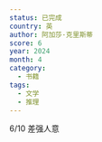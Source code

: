 ```yaml
---
status: 已完成
country: 英
author: 阿加莎·克里斯蒂
score: 6
year: 2024
month: 4
category:
  - 书籍
tags:
  - 文学
  - 推理
---
```

6/10 差强人意
